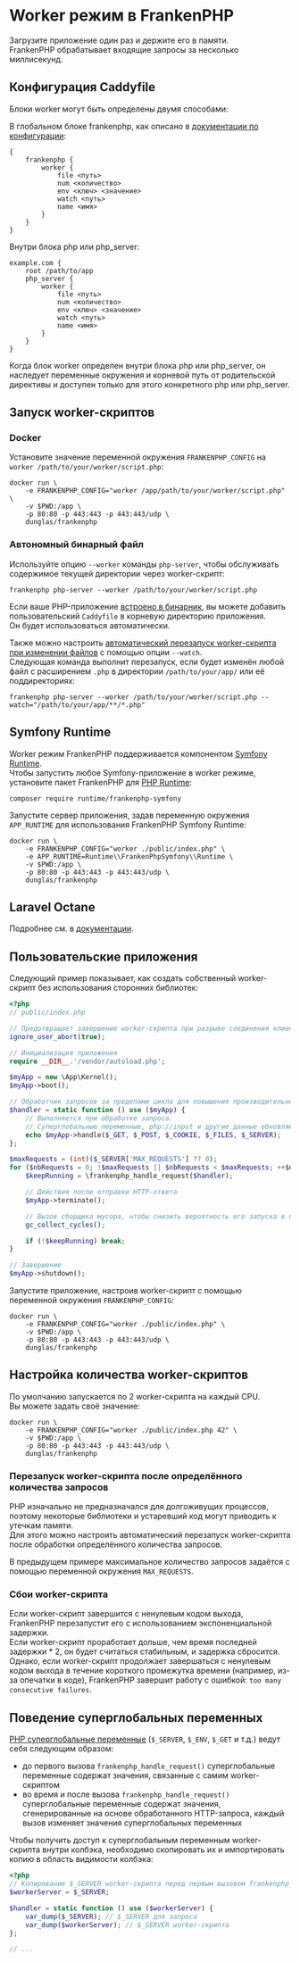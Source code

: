 # Worker режим в FrankenPHP

Загрузите приложение один раз и держите его в памяти.  
FrankenPHP обрабатывает входящие запросы за несколько миллисекунд.

## Конфигурация Caddyfile

Блоки worker могут быть определены двумя способами:

В глобальном блоке frankenphp, как описано в [документации по конфигурации](config.md#конфигурация-caddyfile):

```caddyfile
{
	frankenphp {
		worker {
			file <путь>
			num <количество>
			env <ключ> <значение>
			watch <путь>
			name <имя>
		}
	}
}
```

Внутри блока php или php_server:

```caddyfile
example.com {
	root /path/to/app
	php_server {
		worker {
			file <путь>
			num <количество>
			env <ключ> <значение>
			watch <путь>
			name <имя>
		}
	}
}
```

Когда блок worker определен внутри блока php или php_server, он наследует переменные окружения и корневой путь от родительской директивы и доступен только для этого конкретного php или php_server.

## Запуск worker-скриптов

### Docker

Установите значение переменной окружения `FRANKENPHP_CONFIG` на `worker /path/to/your/worker/script.php`:

```console
docker run \
    -e FRANKENPHP_CONFIG="worker /app/path/to/your/worker/script.php" \
    -v $PWD:/app \
    -p 80:80 -p 443:443 -p 443:443/udp \
    dunglas/frankenphp
```

### Автономный бинарный файл

Используйте опцию `--worker` команды `php-server`, чтобы обслуживать содержимое текущей директории через worker-скрипт:

```console
frankenphp php-server --worker /path/to/your/worker/script.php
```

Если ваше PHP-приложение [встроено в бинарник](embed.md), вы можете добавить пользовательский `Caddyfile` в корневую директорию приложения.  
Он будет использоваться автоматически.

Также можно настроить [автоматический перезапуск worker-скрипта при изменении файлов](config.md#отслеживание-изменений-файлов) с помощью опции `--watch`.  
Следующая команда выполнит перезапуск, если будет изменён любой файл с расширением `.php` в директории `/path/to/your/app/` или её поддиректориях:

```console
frankenphp php-server --worker /path/to/your/worker/script.php --watch="/path/to/your/app/**/*.php"
```

## Symfony Runtime

Worker режим FrankenPHP поддерживается компонентом [Symfony Runtime](https://symfony.com/doc/current/components/runtime.html).  
Чтобы запустить любое Symfony-приложение в worker режиме, установите пакет FrankenPHP для [PHP Runtime](https://github.com/php-runtime/runtime):

```console
composer require runtime/frankenphp-symfony
```

Запустите сервер приложения, задав переменную окружения `APP_RUNTIME` для использования FrankenPHP Symfony Runtime:

```console
docker run \
    -e FRANKENPHP_CONFIG="worker ./public/index.php" \
    -e APP_RUNTIME=Runtime\\FrankenPhpSymfony\\Runtime \
    -v $PWD:/app \
    -p 80:80 -p 443:443 -p 443:443/udp \
    dunglas/frankenphp
```

## Laravel Octane

Подробнее см. в [документации](laravel.md#laravel-octane).

## Пользовательские приложения

Следующий пример показывает, как создать собственный worker-скрипт без использования сторонних библиотек:

```php
<?php
// public/index.php

// Предотвращает завершение worker-скрипта при разрыве соединения клиента
ignore_user_abort(true);

// Инициализация приложения
require __DIR__.'/vendor/autoload.php';

$myApp = new \App\Kernel();
$myApp->boot();

// Обработчик запросов за пределами цикла для повышения производительности
$handler = static function () use ($myApp) {
    // Выполняется при обработке запроса.
    // Суперглобальные переменные, php://input и другие данные обновляются для каждого запроса.
    echo $myApp->handle($_GET, $_POST, $_COOKIE, $_FILES, $_SERVER);
};

$maxRequests = (int)($_SERVER['MAX_REQUESTS'] ?? 0);
for ($nbRequests = 0; !$maxRequests || $nbRequests < $maxRequests; ++$nbRequests) {
    $keepRunning = \frankenphp_handle_request($handler);

    // Действия после отправки HTTP-ответа
    $myApp->terminate();

    // Вызов сборщика мусора, чтобы снизить вероятность его запуска в процессе генерации страницы
    gc_collect_cycles();

    if (!$keepRunning) break;
}

// Завершение
$myApp->shutdown();
```

Запустите приложение, настроив worker-скрипт с помощью переменной окружения `FRANKENPHP_CONFIG`:

```console
docker run \
    -e FRANKENPHP_CONFIG="worker ./public/index.php" \
    -v $PWD:/app \
    -p 80:80 -p 443:443 -p 443:443/udp \
    dunglas/frankenphp
```

## Настройка количества worker-скриптов

По умолчанию запускается по 2 worker-скрипта на каждый CPU.  
Вы можете задать своё значение:

```console
docker run \
    -e FRANKENPHP_CONFIG="worker ./public/index.php 42" \
    -v $PWD:/app \
    -p 80:80 -p 443:443 -p 443:443/udp \
    dunglas/frankenphp
```

### Перезапуск worker-скрипта после определённого количества запросов

PHP изначально не предназначался для долгоживущих процессов, поэтому некоторые библиотеки и устаревший код могут приводить к утечкам памяти.  
Для этого можно настроить автоматический перезапуск worker-скрипта после обработки определённого количества запросов.

В предыдущем примере максимальное количество запросов задаётся с помощью переменной окружения `MAX_REQUESTS`.

### Сбои worker-скрипта

Если worker-скрипт завершится с ненулевым кодом выхода, FrankenPHP перезапустит его с использованием экспоненциальной задержки.  
Если worker-скрипт проработает дольше, чем время последней задержки \* 2, он будет считаться стабильным, и задержка сбросится.  
Однако, если worker-скрипт продолжает завершаться с ненулевым кодом выхода в течение короткого промежутка времени (например, из-за опечатки в коде), FrankenPHP завершит работу с ошибкой: `too many consecutive failures`.

## Поведение суперглобальных переменных

[PHP суперглобальные переменные](https://www.php.net/manual/en/language.variables.superglobals.php) (`$_SERVER`, `$_ENV`, `$_GET` и т.д.) ведут себя следующим образом:

- до первого вызова `frankenphp_handle_request()` суперглобальные переменные содержат значения, связанные с самим worker-скриптом
- во время и после вызова `frankenphp_handle_request()` суперглобальные переменные содержат значения, сгенерированные на основе обработанного HTTP-запроса, каждый вызов изменяет значения суперглобальных переменных

Чтобы получить доступ к суперглобальным переменным worker-скрипта внутри колбэка, необходимо скопировать их и импортировать копию в область видимости колбэка:

```php
<?php
// Копирование $_SERVER worker-скрипта перед первым вызовом frankenphp_handle_request()
$workerServer = $_SERVER;

$handler = static function () use ($workerServer) {
    var_dump($_SERVER); // $_SERVER для запроса
    var_dump($workerServer); // $_SERVER worker-скрипта
};

// ...
```
